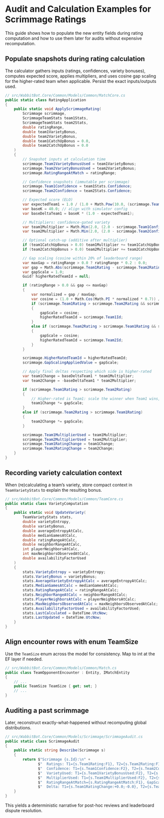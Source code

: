# Audit and Calculation Examples for Scrimmage Ratings

This guide shows how to populate the new entity fields during rating computation and how to use them later for audits without expensive recomputation.

## Populate snapshots during rating calculation

The calculator gathers inputs (ratings, confidences, variety bonuses), computes expected score, applies multipliers, and uses cosine gap scaling for the higher-rated team when applicable. Persist the exact inputs/outputs used.

```csharp
// src/WabbitBot.Core/Common/Models/Common/MatchCore.cs
public static class RatingApplication
{
    public static void ApplyScrimmageRating(
        Scrimmage scrimmage,
        ScrimmageTeamStats team1Stats,
        ScrimmageTeamStats team2Stats,
        double ratingRange,
        double team1VarietyBonus,
        double team2VarietyBonus,
        double team1CatchUpBonus = 0.0,
        double team2CatchUpBonus = 0.0
    )
    {
        // Snapshot inputs at calculation time
        scrimmage.Team1VarietyBonusUsed = team1VarietyBonus;
        scrimmage.Team2VarietyBonusUsed = team2VarietyBonus;
        scrimmage.RatingRangeAtMatch = ratingRange;

        // Confidence snapshots (immutable per scrimmage)
        scrimmage.Team1Confidence = team1Stats.Confidence;
        scrimmage.Team2Confidence = team2Stats.Confidence;

        // Expected score (ELO)
        var expectedTeam1 = 1.0 / (1.0 + Math.Pow(10.0, (scrimmage.Team2Rating - scrimmage.Team1Rating) / 400.0));
        var baseK = 40.0; // align with simulator config
        var baseDeltaTeam1 = baseK * (1.0 - expectedTeam1);

        // Multipliers: confidence-gated variety
        var team1Multiplier = Math.Min(2.0, (2.0 - scrimmage.Team1Confidence) + (scrimmage.Team1Confidence >= 1.0 ? team1VarietyBonus : 0.0));
        var team2Multiplier = Math.Min(2.0, (2.0 - scrimmage.Team2Confidence) - (scrimmage.Team2Confidence >= 1.0 ? team2VarietyBonus : 0.0));

        // Optional catch-up (additive after multiplier)
        if (team1CatchUpBonus > 0.0) team1Multiplier += team1CatchUpBonus;
        if (team2CatchUpBonus > 0.0) team2Multiplier += team2CatchUpBonus;

        // Gap scaling (cosine within 20% of leaderboard range)
        var maxGap = ratingRange > 0.0 ? ratingRange * 0.2 : 0.0;
        var gap = Math.Abs(scrimmage.Team1Rating - scrimmage.Team2Rating);
        var gapScale = 1.0;
        Guid? higherRatedTeamId = null;

        if (ratingRange > 0.0 && gap <= maxGap)
        {
            var normalized = gap / maxGap;
            var cosine = (1.0 + Math.Cos(Math.PI * normalized * 0.7)) / 2.0;
            if (scrimmage.Team1Rating > scrimmage.Team2Rating && scrimmage.Team2Confidence >= 1.0)
            {
                gapScale = cosine;
                higherRatedTeamId = scrimmage.Team1Id;
            }
            else if (scrimmage.Team2Rating > scrimmage.Team1Rating && scrimmage.Team1Confidence >= 1.0)
            {
                gapScale = cosine;
                higherRatedTeamId = scrimmage.Team2Id;
            }
        }

        scrimmage.HigherRatedTeamId = higherRatedTeamId;
        scrimmage.GapScalingAppliedValue = gapScale;

        // Apply final deltas respecting which side is higher-rated
        var team1Change = baseDeltaTeam1 * team1Multiplier;
        var team2Change = -baseDeltaTeam1 * team2Multiplier;

        if (scrimmage.Team1Rating > scrimmage.Team2Rating)
        {
            // Higher-rated is Team1: scale the winner when Team1 wins, or the loser when Team1 loses
            team1Change *= gapScale;
        }
        else if (scrimmage.Team2Rating > scrimmage.Team1Rating)
        {
            team2Change *= gapScale;
        }

        scrimmage.Team1MultiplierUsed = team1Multiplier;
        scrimmage.Team2MultiplierUsed = team2Multiplier;
        scrimmage.Team1RatingChange = team1Change;
        scrimmage.Team2RatingChange = team2Change;
    }
}
```

## Recording variety calculation context

When (re)calculating a team’s variety, store compact context in `TeamVarietyStats` to explain the resulting bonus.

```csharp
// src/WabbitBot.Core/Common/Models/Common/TeamCore.cs
public static class VarietyComputation
{
    public static void UpdateVariety(
        TeamVarietyStats stats,
        double varietyEntropy,
        double varietyBonus,
        double averageEntropyAtCalc,
        double medianGamesAtCalc,
        double ratingRangeAtCalc,
        double neighborRangeAtCalc,
        int playerNeighborsAtCalc,
        int maxNeighborsObservedAtCalc,
        double availabilityFactorUsed
    )
    {
        stats.VarietyEntropy = varietyEntropy;
        stats.VarietyBonus = varietyBonus;
        stats.AverageVarietyEntropyAtCalc = averageEntropyAtCalc;
        stats.MedianGamesAtCalc = medianGamesAtCalc;
        stats.RatingRangeAtCalc = ratingRangeAtCalc;
        stats.NeighborRangeAtCalc = neighborRangeAtCalc;
        stats.PlayerNeighborsAtCalc = playerNeighborsAtCalc;
        stats.MaxNeighborsObservedAtCalc = maxNeighborsObservedAtCalc;
        stats.AvailabilityFactorUsed = availabilityFactorUsed;
        stats.LastCalculated = DateTime.UtcNow;
        stats.LastUpdated = DateTime.UtcNow;
    }
}
```

## Align encounter rows with enum TeamSize

Use the `TeamSize` enum across the model for consistency. Map to int at the EF layer if needed.

```csharp
// src/WabbitBot.Core/Common/Models/Common/Match.cs
public class TeamOpponentEncounter : Entity, IMatchEntity
{
    // ...
    public TeamSize TeamSize { get; set; }
    // ...
}
```

## Auditing a past scrimmage

Later, reconstruct exactly-what-happened without recomputing global distributions.

```csharp
// src/WabbitBot.Core/Common/Models/Scrimmage/ScrimmageAudit.cs
public static class ScrimmageAudit
{
    public static string Describe(Scrimmage s)
    {
        return $"Scrimmage {s.Id}:\n" +
               $"  Ratings: T1={s.Team1Rating:F1}, T2={s.Team2Rating:F1}\n" +
               $"  Confidence: T1={s.Team1Confidence:F2}, T2={s.Team2Confidence:F2}\n" +
               $"  VarietyUsed: T1={s.Team1VarietyBonusUsed:F2}, T2={s.Team2VarietyBonusUsed:F2}\n" +
               $"  MultiplierUsed: T1={s.Team1MultiplierUsed:F2}, T2={s.Team2MultiplierUsed:F2}\n" +
               $"  RatingRangeAtMatch={s.RatingRangeAtMatch:F1}, GapScale={s.GapScalingAppliedValue:F3}, HigherRated={s.HigherRatedTeamId}\n" +
               $"  Delta: T1={s.Team1RatingChange:+0.0;-0.0}, T2={s.Team2RatingChange:+0.0;-0.0}";
    }
}
```

This yields a deterministic narrative for post-hoc reviews and leaderboard dispute resolution.
